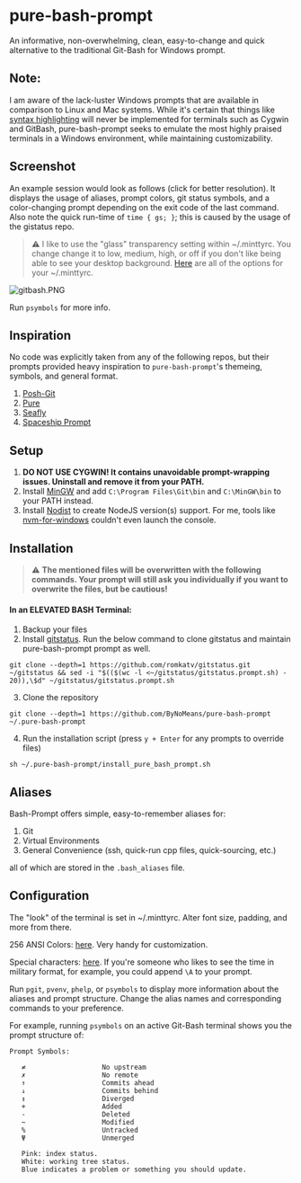 # pure-bash-prompt

An informative, non-overwhelming, clean, easy-to-change and quick alternative to the traditional Git-Bash for Windows prompt.

## Note:

I am aware of the lack-luster Windows prompts that are available in comparison to Linux and Mac systems. While it's certain that things like [syntax highlighting](https://github.com/zsh-users/zsh-syntax-highlighting) will never be implemented for terminals such as Cygwin and GitBash, pure-bash-prompt seeks to emulate the most highly praised terminals in a Windows environment, while maintaining customizability.

## Screenshot

An example session would look as follows (click for better resolution). It displays the usage of aliases, prompt colors, git status symbols, and a color-changing prompt depending on the exit code of the last command. Also note the quick run-time of `time { gs; }`; this is caused by the usage of the gistatus repo.

> :warning: I like to use the "glass" transparency setting within ~/.minttyrc. You change change it to low, medium, high, or off if you don't like being able to see your desktop background. [Here](https://mintty.github.io/mintty.1.html) are all of the options for your ~/.minttyrc.

![gitbash.PNG](https://github.com/ByNoMeans/pure-bash-prompt/blob/master/gitbash.PNG)

Run `psymbols` for more info.
   
## Inspiration

No code was explicitly taken from any of the following repos, but their prompts provided heavy inspiration to `pure-bash-prompt`'s themeing, symbols, and general format.

1. [Posh-Git](https://github.com/dahlbyk/posh-git/)
2. [Pure](https://github.com/sindresorhus/pure)
3. [Seafly](https://github.com/bluz71/bash-seafly-prompt/)
4. [Spaceship Prompt](https://github.com/denysdovhan/spaceship-prompt)

## Setup

1. **DO NOT USE CYGWIN! It contains unavoidable prompt-wrapping issues. Uninstall and remove it from your PATH.** 
2. Install [MinGW](https://sourceforge.net/projects/mingw/) and add `C:\Program Files\Git\bin` and `C:\MinGW\bin` to your PATH instead.
3. Install [Nodist](https://github.com/nullivex/nodist) to create NodeJS version(s) support. For me, tools like [nvm-for-windows](https://github.com/coreybutler/nvm-windows) couldn't even launch the console. 

## Installation

> :warning: **The mentioned files will be overwritten with the following commands. Your prompt will still ask you individually if you want to overwrite the files, but be cautious!**

#### In an ELEVATED BASH Terminal:

1. Backup your files
2. Install [gitstatus](https://github.com/romkatv/gitstatus). Run the below command to clone gitstatus and maintain pure-bash-prompt prompt as well.
```
git clone --depth=1 https://github.com/romkatv/gitstatus.git ~/gitstatus && sed -i "$(($(wc -l <~/gitstatus/gitstatus.prompt.sh) - 20)),\$d" ~/gitstatus/gitstatus.prompt.sh
```
3. Clone the repository
```
git clone --depth=1 https://github.com/ByNoMeans/pure-bash-prompt ~/.pure-bash-prompt
```
4. Run the installation script (press `y + Enter` for any prompts to override files)
```
sh ~/.pure-bash-prompt/install_pure_bash_prompt.sh
```

## Aliases

Bash-Prompt offers simple, easy-to-remember aliases for:

1. Git
2. Virtual Environments
3. General Convenience (ssh, quick-run cpp files, quick-sourcing, etc.)

all of which are stored in the `.bash_aliases` file.

## Configuration

The "look" of the terminal is set in ~/.minttyrc. Alter font size, padding, and more from there.

256 ANSI Colors: [here](https://unix.stackexchange.com/questions/124407/what-color-codes-can-i-use-in-my-ps1-prompt). Very handy for customization.

Special characters: [here](https://www.cyberciti.biz/tips/howto-linux-unix-bash-shell-setup-prompt.html). If you're someone who likes to see the time in military format, for example, you could append `\A` to your prompt.

Run `pgit`, `pvenv`, `phelp`, or `psymbols` to display more information about the aliases and prompt structure. Change the alias names and corresponding commands to your preference.

For example, running `psymbols` on an active Git-Bash terminal shows you the prompt structure of:
```
Prompt Symbols:

   ≠                   No upstream
   ✗                   No remote
   ↑                   Commits ahead
   ↓                   Commits behind
   ↕                   Diverged
   +                   Added
   -                   Deleted
   ~                   Modified
   %                   Untracked
   Ψ                   Unmerged

   Pink: index status.
   White: working tree status.
   Blue indicates a problem or something you should update.
```
